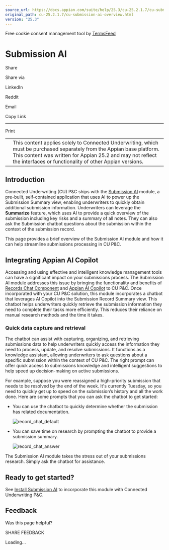 ```yaml
---
source_url: https://docs.appian.com/suite/help/25.3/cu-25.2.1.7/cu-submission-ai-overview.html
original_path: cu-25.2.1.7/cu-submission-ai-overview.html
version: "25.3"
---
```


Free cookie consent management tool by [TermsFeed](https://www.termsfeed.com/)

# Submission AI

Share

Share via

LinkedIn

Reddit

Email

Copy Link

* * *

Print

<table><tbody><tr><td><i class="fa fa-check-square-o" aria-hidden="true"></i></td><td>This content applies solely to Connected Underwriting, which must be purchased separately from the Appian base platform. This content was written for Appian 25.2 and may not reflect the interfaces or functionality of other Appian versions.</td></tr></tbody></table>

## Introduction

Connected Underwriting (CU) P&C ships with the [Submission AI](cu-submission-ai-overview.html) module, a pre-built, self-contained application that uses AI to power up the Submission Summary view, enabling underwriters to quickly obtain additional submission information. Underwriters can leverage the **Summarize** feature, which uses AI to provide a quick overview of the submission including key risks and a summary of all notes. They can also ask the Submission chatbot questions about the submission within the context of the submission record.

This page provides a brief overview of the Submission AI module and how it can help streamline submissions processing in CU P&C.

## Integrating Appian AI Copilot

Accessing and using effective and intelligent knowledge management tools can have a significant impact on your submissions process. The Submission AI module addresses this issue by bringing the functionality and benefits of [Records Chat Component](../Records_Chat_Component.html) and [Appian AI Copilot](../appian-ai-copilot.html) to CU P&C. Once incorporated with your CU P&C solution, this module incorporates a chatbot that leverages AI Copilot into the Submission Record Summary view. This chatbot helps underwriters quickly retrieve the submission information they need to complete their tasks more efficiently. This reduces their reliance on manual research methods and the time it takes.

### Quick data capture and retrieval

The chatbot can assist with capturing, organizing, and retrieving submissions data to help underwriters quickly access the information they need to process, update, and resolve submissions. It functions as a knowledge assistant, allowing underwriters to ask questions about a specific submission within the context of CU P&C. The right prompt can offer quick access to submissions knowledge and intelligent suggestions to help speed up decision-making on active submissions.

For example, suppose you were reassigned a high-priority submission that needs to be resolved by the end of the week. It's currently Tuesday, so you need to quickly get up to speed on the submission’s history and all the work done. Here are some prompts that you can ask the chatbot to get started:

-   You can use the chatbot to quickly determine whether the submission has related documentation.

    ![record_chat_default](images/record_chat_default.png)

-   You can save time on research by prompting the chatbot to provide a submission summary.

    ![record_chat_answer](images/record_chat_answer.png)

The Submission AI module takes the stress out of your submissions research. Simply ask the chatbot for assistance.

## Ready to get started?

See [Install Submission AI](install-submission-ai.html) to incorporate this module with Connected Underwriting P&C.

## Feedback

Was this page helpful?

SHARE FEEDBACK

Loading...
